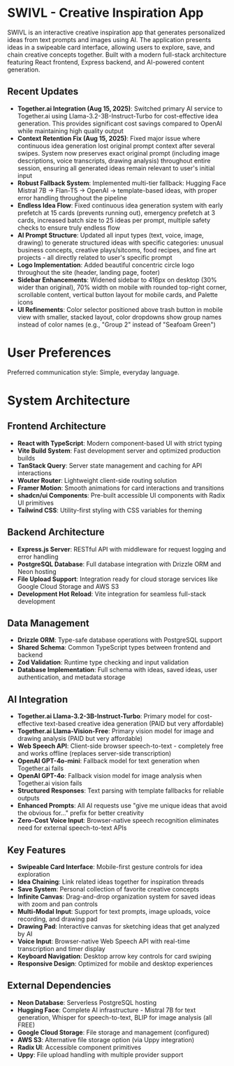 # SWIVL - Creative Inspiration App

SWIVL is an interactive creative inspiration app that generates personalized ideas from text prompts and images using AI. The application presents ideas in a swipeable card interface, allowing users to explore, save, and chain creative concepts together. Built with a modern full-stack architecture featuring React frontend, Express backend, and AI-powered content generation.

## Recent Updates
- **Together.ai Integration (Aug 15, 2025)**: Switched primary AI service to Together.ai using Llama-3.2-3B-Instruct-Turbo for cost-effective idea generation. This provides significant cost savings compared to OpenAI while maintaining high quality output
- **Context Retention Fix (Aug 15, 2025)**: Fixed major issue where continuous idea generation lost original prompt context after several swipes. System now preserves exact original prompt (including image descriptions, voice transcripts, drawing analysis) throughout entire session, ensuring all generated ideas remain relevant to user's initial input
- **Robust Fallback System**: Implemented multi-tier fallback: Hugging Face Mistral 7B → Flan-T5 → OpenAI → template-based ideas, with proper error handling throughout the pipeline
- **Endless Idea Flow**: Fixed continuous idea generation system with early prefetch at 15 cards (prevents running out), emergency prefetch at 3 cards, increased batch size to 25 ideas per prompt, multiple safety checks to ensure truly endless flow
- **AI Prompt Structure**: Updated all input types (text, voice, image, drawing) to generate structured ideas with specific categories: unusual business concepts, creative plays/sitcoms, food recipes, and fine art projects - all directly related to user's specific prompt
- **Logo Implementation**: Added beautiful concentric circle logo throughout the site (header, landing page, footer) 
- **Sidebar Enhancements**: Widened sidebar to 416px on desktop (30% wider than original), 70% width on mobile with rounded top-right corner, scrollable content, vertical button layout for mobile cards, and Palette icons
- **UI Refinements**: Color selector positioned above trash button in mobile view with smaller, stacked layout, color dropdowns show group names instead of color names (e.g., "Group 2" instead of "Seafoam Green")

# User Preferences

Preferred communication style: Simple, everyday language.

# System Architecture

## Frontend Architecture
- **React with TypeScript**: Modern component-based UI with strict typing
- **Vite Build System**: Fast development server and optimized production builds
- **TanStack Query**: Server state management and caching for API interactions
- **Wouter Router**: Lightweight client-side routing solution
- **Framer Motion**: Smooth animations for card interactions and transitions
- **shadcn/ui Components**: Pre-built accessible UI components with Radix UI primitives
- **Tailwind CSS**: Utility-first styling with CSS variables for theming

## Backend Architecture
- **Express.js Server**: RESTful API with middleware for request logging and error handling
- **PostgreSQL Database**: Full database integration with Drizzle ORM and Neon hosting
- **File Upload Support**: Integration ready for cloud storage services like Google Cloud Storage and AWS S3
- **Development Hot Reload**: Vite integration for seamless full-stack development

## Data Management
- **Drizzle ORM**: Type-safe database operations with PostgreSQL support
- **Shared Schema**: Common TypeScript types between frontend and backend
- **Zod Validation**: Runtime type checking and input validation
- **Database Implementation**: Full schema with ideas, saved ideas, user authentication, and metadata storage

## AI Integration
- **Together.ai Llama-3.2-3B-Instruct-Turbo**: Primary model for cost-effective text-based creative idea generation (PAID but very affordable)
- **Together.ai Llama-Vision-Free**: Primary vision model for image and drawing analysis (PAID but very affordable)
- **Web Speech API**: Client-side browser speech-to-text - completely free and works offline (replaces server-side transcription)  
- **OpenAI GPT-4o-mini**: Fallback model for text generation when Together.ai fails
- **OpenAI GPT-4o**: Fallback vision model for image analysis when Together.ai vision fails
- **Structured Responses**: Text parsing with template fallbacks for reliable outputs
- **Enhanced Prompts**: All AI requests use "give me unique ideas that avoid the obvious for..." prefix for better creativity
- **Zero-Cost Voice Input**: Browser-native speech recognition eliminates need for external speech-to-text APIs

## Key Features
- **Swipeable Card Interface**: Mobile-first gesture controls for idea exploration
- **Idea Chaining**: Link related ideas together for inspiration threads
- **Save System**: Personal collection of favorite creative concepts
- **Infinite Canvas**: Drag-and-drop organization system for saved ideas with zoom and pan controls
- **Multi-Modal Input**: Support for text prompts, image uploads, voice recording, and drawing pad
- **Drawing Pad**: Interactive canvas for sketching ideas that get analyzed by AI
- **Voice Input**: Browser-native Web Speech API with real-time transcription and timer display
- **Keyboard Navigation**: Desktop arrow key controls for card swiping
- **Responsive Design**: Optimized for mobile and desktop experiences

## External Dependencies

- **Neon Database**: Serverless PostgreSQL hosting
- **Hugging Face**: Complete AI infrastructure - Mistral 7B for text generation, Whisper for speech-to-text, BLIP for image analysis (all FREE)
- **Google Cloud Storage**: File storage and management (configured)
- **AWS S3**: Alternative file storage option (via Uppy integration)
- **Radix UI**: Accessible component primitives
- **Uppy**: File upload handling with multiple provider support